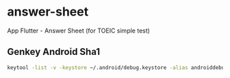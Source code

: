 # answer-sheet
App Flutter - Answer Sheet (for TOEIC simple test)


## Genkey Android Sha1
``` sh
keytool -list -v -keystore ~/.android/debug.keystore -alias androiddebugkey -storepass android -keypass android 
```
